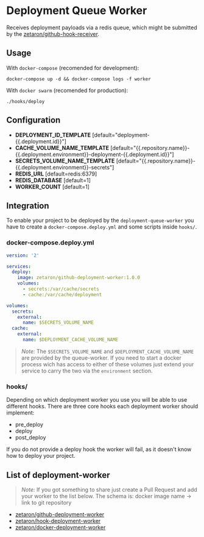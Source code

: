 # Deployment Queue Worker
Receives deployment payloads via a redis queue, which might be submitted by the [zetaron/github-hook-receiver](https://github.com/zetaron/github-hook-receiver).

## Usage
With `docker-compose` (recomended for development):
```shell
docker-compose up -d && docker-compose logs -f worker
```

With `docker swarm` (recomended for production):
```shell
./hooks/deploy
```

## Configuration
- **DEPLOYMENT_ID_TEMPLATE** [default="deployment-{{.deployment.id}}"]
- **CACHE_VOLUME_NAME_TEMPLATE** [default="{{.repository.name}}-{{.deployment.environment}}-deployment-{{.deployment.id}}"]
- **SECRETS_VOLUME_NAME_TEMPLATE** [default="{{.repository.name}}-{{.deployment.environment}}-secrets"]
- **REDIS_URL** [default=redis:6379]
- **REDIS_DATABASE** [default=1]
- **WORKER_COUNT** [default=1]

## Integration
To enable your project to be deployed by the `deployment-queue-worker` you have to create a `docker-compose.deploy.yml` and some scripts inside `hooks/`.

### docker-compose.deploy.yml
```yaml
version: '2'

services:
  deploy:
    image: zetaron/github-deployment-worker:1.0.0
    volumes:
      - secrets:/var/cache/secrets
      - cache:/var/cache/deployment

volumes:
  secrets:
    external:
      name: $SECRETS_VOLUME_NAME
  cache:
    external:
      name: $DEPLOYMENT_CACHE_VOLUME_NAME
```

> *Note:* The `$SECRETS_VOLUME_NAME` and `$DEPLOYMENT_CACHE_VOLUME_NAME` are provided by the queue-worker.
> If you need to start a docker process wich has access to either of these volumes just extend your service to carry the two via the `environment` section.

### hooks/
Depending on which deployment worker you use you will be able to use different hooks.
There are three core hooks each deployment worker should implement:
- pre_deploy
- deploy
- post_deploy

If you do not provide a deploy hook the worker will fail, as it doesn't know how to deploy your project.

## List of deployment-worker
> *Note:* If you got something to share just create a Pull Request and add your worker to the list below.
> The schema is: docker image name -> link to git repository

- [zetaron/github-deployment-worker](https://github.com/zetaron/github-deployment-worker)
- [zetaron/hook-deployment-worker](https://github.com/zetaron/hook-deployment-worker)
- [zetaron/docker-deployment-worker](https://github.com/zetaron/docker-deployment-worker)
